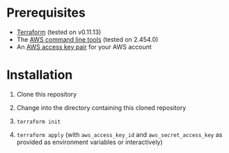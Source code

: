 # Prerequisites

* [Terraform](https://www.terraform.io/downloads.html) (tested on v0.11.13)
* The [AWS command line tools](https://aws.amazon.com/cli/) (tested on 2.454.0)
* An [AWS access key pair](https://docs.aws.amazon.com/general/latest/gr/aws-sec-cred-types.html#access-keys-and-secret-access-keys) for your AWS account

# Installation

1. Clone this repository

1. Change into the directory containing this cloned repository

1. ```terraform init```

1. ```terraform apply``` (with ```aws_access_key_id``` and ```aws_secret_access_key``` as provided as environment variables or interactively)

